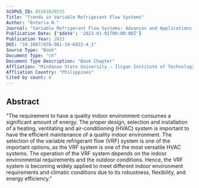 ```yaml
---
SCOPUS_ID: 85161820235
Title: "Trends in Variable Refrigerant Flow Systems"
Author: "Enteria N."
Journal: "Variable Refrigerant Flow Systems: Advances and Applications of VRF"
Publication Date: {'$date': '2023-01-01T00:00:00Z'}
Publication Year: 2023
DOI: "10.1007/978-981-19-6833-4_1"
Source Type: "Book"
Document Type: "ch"
Document Type Description: "Book Chapter"
Affliation: "Mindanao State University – Iligan Institute of Technology"
Affliation Country: "Philippines"
Cited by count: 0
---
```


## Abstract
"The requirement to have a quality indoor environment consumes a significant amount of energy. The proper design, selection and installation of a heating, ventilating and air-conditioning (HVAC) system is important to have the efficient maintenance of a quality indoor environment. The selection of the variable refrigerant flow (VRF) system is one of the important options, as the VRF system is one of the most versatile HVAC systems. The operation of the VRF system depends on the indoor environmental requirements and the outdoor conditions. Hence, the VRF system is becoming widely applied to meet different indoor environment requirements and climatic conditions due to its robustness, flexibility, and energy efficiency."
